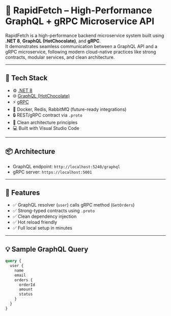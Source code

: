 # 🔗 RapidFetch – High-Performance GraphQL + gRPC Microservice API

RapidFetch is a high-performance backend microservice system built using **.NET 8**, **GraphQL (HotChocolate)**, and **gRPC**.  
It demonstrates seamless communication between a GraphQL API and a gRPC microservice, following modern cloud-native practices like strong contracts, modular services, and clean architecture.

---

## 🚀 Tech Stack

- ⚙️ [.NET 8](https://learn.microsoft.com/en-us/dotnet/)
- 🌐 [GraphQL (HotChocolate)](https://chillicream.com/)
- ⚡ [gRPC](https://grpc.io/)
- 🧪 Docker, Redis, RabbitMQ (future-ready integrations)
- 🔒 REST/gRPC contract via `.proto`
- 🧩 Clean architecture principles
- 💻 Built with Visual Studio Code

---

## 📦 Architecture


- GraphQL endpoint: `http://localhost:5240/graphql`
- gRPC server: `https://localhost:5001`

---

## 🎯 Features

- ✅ GraphQL resolver (`user`) calls gRPC method (`GetOrders`)
- ✅ Strong-typed contracts using `.proto`
- ✅ Clean dependency injection
- ✅ Hot reload friendly
- ✅ Full local setup in minutes

---

## 💡 Sample GraphQL Query

```graphql
query {
  user {
    name
    email
    orders {
      orderId
      amount
      status
    }
  }
}
